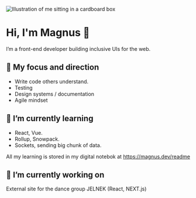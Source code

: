 ![Illustration of me sitting in a cardboard box](https://github.com/mfredlundh/mfredlundh/blob/master/2DmaiMwC.png?raw=true)

# Hi, I'm Magnus 👋

I’m a front-end developer building inclusive UIs for the web.


## 🧭 My focus and direction
- Write code others understand.
- Testing
- Design systems / documentation
- Agile mindset

## 🌱 I’m currently learning
- React, Vue.
- Rollup, Snowpack.
- Sockets, sending big chunk of data.

All my learning is stored in my digital notebok at https://magnus.dev/readme

## 🔭 I’m currently working on
External site for the dance group JELNEK (React, NEXT.js) 

<!--
**mfredlundh/mfredlundh** is a ✨ _special_ ✨ repository because its `README.md` (this file) appears on your GitHub profile.

Here are some ideas to get you started:

- 🔭 I’m currently working on ...
- 🌱 I’m currently learning ...
- 👯 I’m looking to collaborate on ...
- 🤔 I’m looking for help with ...
- 💬 Ask me about ...
- 📫 How to reach me: ...
- 😄 Pronouns: ...
- ⚡ Fun fact: ...
-->
